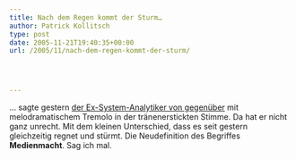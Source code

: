 ```yaml
---
title: Nach dem Regen kommt der Sturm…
author: Patrick Kollitsch
type: post
date: 2005-11-21T19:40:35+00:00
url: /2005/11/nach-dem-regen-kommt-der-sturm/




---
```

... sagte gestern [der Ex-System-Analytiker von gegen&uuml;ber][1] mit melodramatischem Tremolo in der tr&auml;nenerstickten Stimme. Da hat er nicht ganz unrecht. Mit dem kleinen Unterschied, dass es seit gestern gleichzeitig regnet und st&uuml;rmt. Die Neudefinition des Begriffes **Medienmacht**. Sag ich mal.

 [1]: http://fabio.bacigalupo.net/
